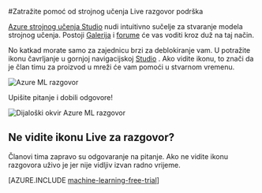 <properties 
    pageTitle="Zatražite pomoć od strojnog učenja Live razgovor podršku | Microsoft Azure" 
    description="Pomoć u stvarnom vremenu za učenje računalu u programu Excel pomoću značajke Live podrška za razgovor." 
    services="machine-learning" 
    documentationCenter="" 
    authors="garyericson" 
    manager="opapel" 
    editor="cgronlun"/>
<tags 
    ms.service="machine-learning" 
    ms.workload="data-services" 
    ms.tgt_pltfrm="na" 
    ms.devlang="na" 
    ms.topic="article" 
    ms.date="09/29/2016" 
    ms.author="garye"/>
#<a name="get-help-from-machine-learning-live-chat-support"></a>Zatražite pomoć od strojnog učenja Live razgovor podrška

[Azure strojnog učenja Studio](machine-learning-what-is-ml-studio.md) nudi intuitivno sučelje za stvaranje modela strojnog učenja. Postoji [Galerija](machine-learning-gallery-how-to-use-contribute-publish.md) i [forume](https://social.msdn.microsoft.com/forums/azure/home?forum=MachineLearning) će vas voditi kroz duž na taj način. 

No katkad morate samo za zajednicu brzi za deblokiranje vam. U potražite ikonu čavrljanje u gornjoj navigacijskoj [Studio](machine-learning-what-is-ml-studio.md) .  Ako vidite ikonu, to znači da je član timu za proizvod u mreži će vam pomoći u stvarnom vremenu.

![Azure ML razgovor](./media/machine-learning-live-chat/AzureMLChatNavBar.png)

Upišite pitanje i dobili odgovore!

![Dijaloški okvir Azure ML razgovor](./media/machine-learning-live-chat/AzureMLChat.png)

## <a name="dont-see-the-live-chat-icon"></a>Ne vidite ikonu Live za razgovor?
Članovi tima zapravo su odgovaranje na pitanje. Ako ne vidite ikonu razgovora uživo je jer nije vidljiv izvan radno vrijeme. 

[AZURE.INCLUDE [machine-learning-free-trial](../../includes/machine-learning-free-trial.md)] 

